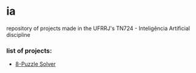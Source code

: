 # ia
repository of projects made in the UFRRJ's TN724 - Inteligência Artificial discipline
### list of projects:
- [8-Puzzle Solver](https://github.com/ravsil/ia/tree/8-puzzle)

